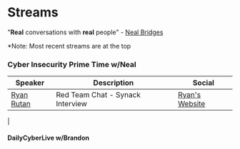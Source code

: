 # Streams

"**Real** conversations with **real** people" - [Neal Bridges](https://www.linkedin.com/in/nealbridges)

*Note: Most recent streams are at the top 

### Cyber Insecurity Prime Time w/Neal

|Speaker|Description|Social|
|-------|-----------------|-------|
|[Ryan Rutan](https://www.twitch.tv/videos/942355203?filter=archives&sort=time)| Red Team Chat - Synack Interview|[Ryan's Website](https://www.ryanrutan.com/)|
|

####  DailyCyberLive w/Brandon


